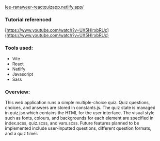 [lee-ranaweer-reactquizapp.netlify.app/](https://lee-ranaweer-reactquizapp.netlify.app/)  

### Tutorial referenced  
[https://www.youtube.com/watch?v=UX5HIrxbRUc](https://www.youtube.com/watch?v=UX5HIrxbRUc)  

### Tools used: 
- Vite
- React
- Netlify
- Javascript
- Sass

### Overview:
This web application runs a simple multiple-choice quiz. Quiz questions, choices, and answers are stored in constants.js. The quiz state is managed in quiz.jsx which contains the HTML for the user interface. The visual style such as fonts, colours, and backgrounds for each element are specified in index.scss, quiz.scss, and vars.scss. Future features planned to be implemented include user-inputted questions, different question formats, and a quiz timer.